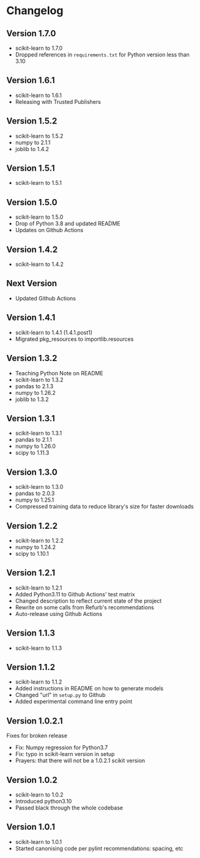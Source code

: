# Changelog

## Version 1.7.0

- scikit-learn to 1.7.0
- Dropped references in `requirements.txt` for Python version less than 3.10

## Version 1.6.1

- scikit-learn to 1.6.1
- Releasing with Trusted Publishers

## Version 1.5.2

- scikit-learn to 1.5.2
- numpy to 2.1.1
- joblib to 1.4.2

## Version 1.5.1

- scikit-learn to 1.5.1

## Version 1.5.0

- scikit-learn to 1.5.0
- Drop of Python 3.8 and updated README
- Updates on Github Actions

## Version 1.4.2

- scikit-learn to 1.4.2

## Next Version

- Updated Github Actions

## Version 1.4.1

- scikit-learn to 1.4.1 (1.4.1.post1)
- Migrated pkg_resources to importlib.resources

## Version 1.3.2

- Teaching Python Note on README
- scikit-learn to 1.3.2
- pandas to 2.1.3
- numpy to 1.26.2
- joblib to 1.3.2

## Version 1.3.1

- scikit-learn to 1.3.1
- pandas to 2.1.1
- numpy to 1.26.0
- scipy to 1.11.3

## Version 1.3.0

- scikit-learn to 1.3.0
- pandas to 2.0.3
- numpy to 1.25.1
- Compressed training data to reduce library's size for faster downloads

## Version 1.2.2

- scikit-learn to 1.2.2
- numpy to 1.24.2
- scipy to 1.10.1

## Version 1.2.1

- scikit-learn to 1.2.1
- Added Python3.11 to Github Actions' test matrix
- Changed description to reflect current state of the project
- Rewrite on some calls from Refurb's recommendations
- Auto-release using Github Actions

## Version 1.1.3

- scikit-learn to 1.1.3

## Version 1.1.2

- scikit-learn to 1.1.2
- Added instructions in README on how to generate models
- Changed "url" in `setup.py` to Github
- Added experimental command line entry point

## Version 1.0.2.1

Fixes for broken release

- Fix: Numpy regression for Python3.7
- Fix: typo in scikit-learn version in setup
- Prayers: that there will not be a 1.0.2.1 scikit version

## Version 1.0.2

- scikit-learn to 1.0.2
- Introduced python3.10
- Passed black through the whole codebase

## Version 1.0.1

- scikit-learn to 1.0.1
- Started canonising code per pylint recommendations: spacing, etc

